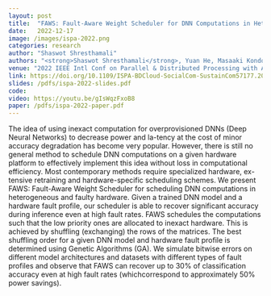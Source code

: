 ```yaml
---
layout: post
title:  "FAWS: Fault-Aware Weight Scheduler for DNN Computations in Heterogeneous and Faulty Hardware"
date:   2022-12-17
image: /images/ispa-2022.png
categories: research
author: "Shaswot Shresthamali"
authors: "<strong>Shaswot Shresthamali</strong>, Yuan He, Masaaki Kondo"
venue: "2022 IEEE Intl Conf on Parallel & Distributed Processing with Applications, Big Data & Cloud Computing, Sustainable Computing & Communications, Social Computing & Networking (ISPA/BDCloud/SocialCom/SustainCom)"
link: https://doi.org/10.1109/ISPA-BDCloud-SocialCom-SustainCom57177.2022.00033
slides: /pdfs/ispa-2022-slides.pdf
code:
video: https://youtu.be/gIsWqzFxoB8
paper: /pdfs/ispa-2022-paper.pdf
---
```

The idea of using inexact computation for overprovisioned DNNs (Deep Neural Networks) to decrease power and la-tency at the cost of minor accuracy degradation has become very popular. However, there is still no general method to schedule DNN computations on a given hardware platform to effectively implement this idea without loss in computational efficiency. Most contemporary methods require specialized hardware, ex-tensive retraining and hardware-specific scheduling schemes. We present FAWS: Fault-Aware Weight Scheduler for scheduling DNN computations in heterogeneous and faulty hardware. Given a trained DNN model and a hardware fault profile, our scheduler is able to recover significant accuracy during inference even at high fault rates. FAWS schedules the computations such that the low priority ones are allocated to inexact hardware. This is achieved by shuffling (exchanging) the rows of the matrices. The best shuffling order for a given DNN model and hardware fault profile is determined using Genetic Algorithms (GA). We simulate bitwise errors on different model architectures and datasets with different types of fault profiles and observe that FAWS can recover up to 30% of classification accuracy even at high fault rates (whichcorrespond to approximately 50% power savings).


